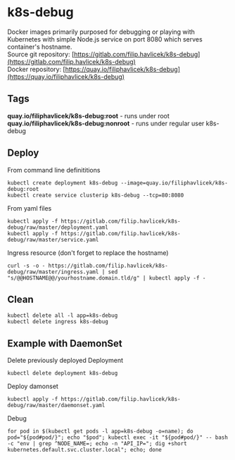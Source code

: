 # k8s-debug
Docker images primarily purposed for debugging or playing with Kubernetes with simple Node.js service on port 8080 which serves container's hostname.  
Source git repository: [https://gitlab.com/filip.havlicek/k8s-debug](https://gitlab.com/filip.havlicek/k8s-debug)  
Docker repository: [https://quay.io/filiphavlicek/k8s-debug](https://quay.io/filiphavlicek/k8s-debug)

## Tags
**quay.io/filiphavlicek/k8s-debug:root** - runs under root  
**quay.io/filiphavlicek/k8s-debug:nonroot** - runs under regular user k8s-debug

## Deploy
From command line definititions
```
kubectl create deployment k8s-debug --image=quay.io/filiphavlicek/k8s-debug:root
kubectl create service clusterip k8s-debug --tcp=80:8080
```
From yaml files
```
kubectl apply -f https://gitlab.com/filip.havlicek/k8s-debug/raw/master/deployment.yaml
kubectl apply -f https://gitlab.com/filip.havlicek/k8s-debug/raw/master/service.yaml
```
Ingress resource (don't forget to replace the hostname)
```
curl -s -o - https://gitlab.com/filip.havlicek/k8s-debug/raw/master/ingress.yaml | sed "s/@@HOSTNAME@@/yourhostname.domain.tld/g" | kubectl apply -f -
```

## Clean
```
kubectl delete all -l app=k8s-debug
kubectl delete ingress k8s-debug
```

## Example with DaemonSet
Delete previously deployed Deployment
```
kubectl delete deployment k8s-debug
```
Deploy damonset
```
kubectl apply -f https://gitlab.com/filip.havlicek/k8s-debug/raw/master/daemonset.yaml
```
Debug
```
for pod in $(kubectl get pods -l app=k8s-debug -o=name); do pod="${pod#pod/}"; echo "$pod"; kubectl exec -it "${pod#pod/}" -- bash -c "env | grep ^NODE_NAME=; echo -n "API_IP="; dig +short kubernetes.default.svc.cluster.local"; echo; done
```
